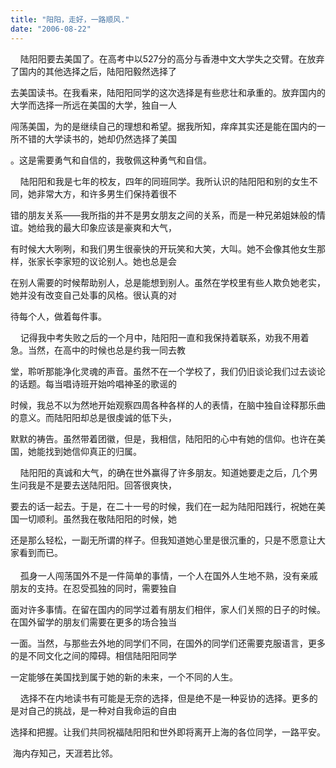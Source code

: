 ```yaml
---
title: "阳阳，走好，一路顺风."
date: "2006-08-22"
---
```


  
    陆阳阳要去美国了。在高考中以527分的高分与香港中文大学失之交臂。在放弃了国内的其他选择之后，陆阳阳毅然选择了

去美国读书。在我看来，陆阳阳同学的这次选择是有些悲壮和承重的。放弃国内的大学而选择一所远在美国的大学，独自一人

闯荡美国，为的是继续自己的理想和希望。据我所知，痒痒其实还是能在国内的一所不错的大学读书的，她却仍然选择了美国

。这是需要勇气和自信的，我敬佩这种勇气和自信。

    陆阳阳和我是七年的校友，四年的同班同学。我所认识的陆阳阳和别的女生不同，她非常大方，和许多男生们保持着很不

错的朋友关系——我所指的并不是男女朋友之间的关系，而是一种兄弟姐妹般的情谊。她给我的最大印象应该是豪爽和大气，

有时候大大咧咧，和我们男生很豪快的开玩笑和大笑，大叫。她不会像其他女生那样，张家长李家短的议论别人。她也总是会

在别人需要的时候帮助别人，总是能想到别人。虽然在学校里有些人欺负她老实，她并没有改变自己处事的风格。很认真的对

待每个人，做着每件事。

    记得我中考失败之后的一个月中，陆阳阳一直和我保持着联系，劝我不用着急。当然，在高中的时候也总是约我一同去教

堂，聆听那能净化灵魂的声音。虽然不在一个学校了，我们仍旧谈论我们过去谈论的话题。每当唱诗班开始吟唱神圣的歌谣的

时候，我总不以为然地开始观察四周各种各样的人的表情，在脑中独自诠释那乐曲的意义。而陆阳阳却总是很虔诚的低下头，

默默的祷告。虽然带着团徽，但是，我相信，陆阳阳的心中有她的信仰。也许在美国，她能找到她信仰真正的归属。

    陆阳阳的真诚和大气，的确在世外赢得了许多朋友。知道她要走之后，几个男生问我是不是要去送陆阳阳。回答很爽快，

要去的话一起去。于是，在二十一号的时候，我们在一起为陆阳阳践行，祝她在美国一切顺利。虽然我在敬陆阳阳的时候，她

还是那么轻松，一副无所谓的样子。但我知道她心里是很沉重的，只是不愿意让大家看到而已。  
     
    孤身一人闯荡国外不是一件简单的事情，一个人在国外人生地不熟，没有亲戚朋友的支持。在忍受孤独的同时，需要独自

面对许多事情。在留在国内的同学过着有朋友们相伴，家人们关照的日子的时候。在国外留学的朋友们需要在更多的场合独当

一面。当然，与那些去外地的同学们不同，在国外的同学们还需要克服语言，更多的是不同文化之间的障碍。相信陆阳阳同学

一定能够在美国找到属于她的新的未来，一个不同的人生。

    选择不在内地读书有可能是无奈的选择，但是绝不是一种妥协的选择。更多的是对自己的挑战，是一种对自我命运的自由

选择和把握。让我们共同祝福陆阳阳和世外即将离开上海的各位同学，一路平安。

 海内存知己，天涯若比邻。
